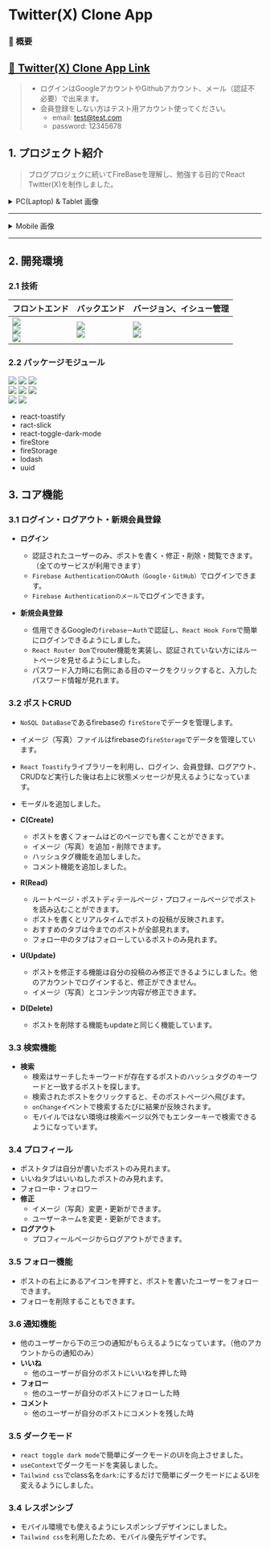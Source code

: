 # Twitter(X) Clone App

### 📌 概要

## [🔗 Twitter(X) Clone App Link](https://react-twiiter-clone-app.vercel.app/)

> - ログインはGoogleアカウントやGithubアカウント、メール（認証不必要）で出来ます。
> - 会員登録をしない方はテスト用アカウント使ってください。
>   - email: test@test.com
>   - password: 12345678

## 1. プロジェクト紹介

> ブログプロジェクに続いてFireBaseを理解し、勉強する目的でReact Twitter(X)を制作しました。

<details>
  <summary>PC(Laptop) & Tablet 画像</summary>

<div style="display: flex; flex-direction: column; gap: 1rem">
  <h5>ログイン・会員登録</h5>
  <div style="display:flex">
    <img src="https://github.com/hi1004/react-twitter-clone-app/assets/80688093/453f39e6-ccea-4ea8-9a36-3f79a247cdf5" width="100%"/>
    <img src="https://github.com/hi1004/react-twitter-clone-app/assets/80688093/7de0a5bc-b8e9-486d-ae6a-e59dcbc66922" width="100%"/>
  </div>

  <h5>ホーム</h5>
    <div style="display:flex">
      <img width="100%" alt="image" src="https://github.com/hi1004/react-twitter-clone-app/assets/80688093/71294c2f-7cd4-4fde-acea-4bbe55e212b2">
      <img width="100%" alt="image" src="https://github.com/hi1004/react-twitter-clone-app/assets/80688093/ac030a65-7685-48b0-b9e2-4e31a9dcddc8">
  </div>

  <h5>検索</h5>
  <div style="display:flex">
    <img width="100%" alt="image" src="https://github.com/hi1004/react-twitter-clone-app/assets/80688093/c41422d1-e53a-4542-b637-0580c0ac4115">
    <img width="100%" alt="image" src="https://github.com/hi1004/react-twitter-clone-app/assets/80688093/35b38c52-c4a8-4257-bcb8-58451505b59a">
  </div>

  <h5>通知</h5>
  <div style="display:flex">
    <img width="100%" alt="image" src="https://github.com/hi1004/react-twitter-clone-app/assets/80688093/da09a84e-d199-4563-885b-a4722dac79cf">
    <img width="100%" alt="image" src="https://github.com/hi1004/react-twitter-clone-app/assets/80688093/f26815dc-a8c3-442a-95d4-e0423a8fca0e">
  </div>
  <h5>プロフィール</h5>
    <div style="display:flex">
      <img width="100%" alt="image" src="https://github.com/hi1004/react-twitter-clone-app/assets/80688093/83cf2a39-2a93-43fe-8343-8ebf92629150">
      <img width="100%" alt="image" src="https://github.com/hi1004/react-twitter-clone-app/assets/80688093/0f630ebf-ca34-40e3-8b20-1e9a03922cec">
  </div>
</div>
</details>

<hr/>

<details>
  <summary>Mobile 画像</summary>

  <h4>- Mobile</h4>
  <div style="display: flex; flex-direction: column; gap: 1rem">
  <h5>ログイン・会員登録</h5>
  <div style="display:flex;">
    <img width="50%" alt="image" src="https://github.com/hi1004/react-twitter-clone-app/assets/80688093/5ff697f0-f9ff-475e-83d0-05b96af4a1a0">
    <img width="50%" alt="image" src="https://github.com/hi1004/react-twitter-clone-app/assets/80688093/d87ddcf8-3b8f-438b-bac4-c77abe45532a">
  </div>
  <h5>ホーム</h5>
    <div style="display:flex">
      <img width="50%" alt="image" src="https://github.com/hi1004/react-twitter-clone-app/assets/80688093/28fc6c44-8f32-4778-8f62-1ebc66002be1">
      <img width="50%" alt="image" src="https://github.com/hi1004/react-twitter-clone-app/assets/80688093/2f2b548b-d247-452a-804a-499b9e2cfde8">
  </div>
</div>
</details>
  
<hr/>

## 2. 開発環境

### 2.1 技術

| フロントエンド                                                                                                                                                                                                                                                                                                                                 | バックエンド                                                                                                                                                                                                          | バージョン、イシュー管理                                                                                                                                                                                    |
| ---------------------------------------------------------------------------------------------------------------------------------------------------------------------------------------------------------------------------------------------------------------------------------------------------------------------------------------------- | --------------------------------------------------------------------------------------------------------------------------------------------------------------------------------------------------------------------- | ----------------------------------------------------------------------------------------------------------------------------------------------------------------------------------------------------------- |
| <img src="https://img.shields.io/badge/React-61DAFB?style=for-the-badge&logo=React&logoColor=white"><br> <img src="https://img.shields.io/badge/Tailwind CSS-06B6D4?style=for-the-badge&logo=Tailwind CSS&logoColor=white"><br/><img src="https://img.shields.io/badge/Typescript-3178C6?style=for-the-badge&logo=typescript&logoColor=white"> | <img src="https://img.shields.io/badge/Firebase-FFCA28?style=for-the-badge&logo=Firebase&logoColor=white"><br/><img src="https://img.shields.io/badge/Vercel-000000?style=for-the-badge&logo=Vercel&logoColor=white"> | <img src="https://img.shields.io/badge/Git-F05032?style=for-the-badge&logo=Git&logoColor=white"><br/><img src="https://img.shields.io/badge/GitHub-181717?style=for-the-badge&logo=GitHub&logoColor=white"> |

### 2.2 パッケージモジュール

<img src="https://img.shields.io/badge/Yarn-2C8EBB?style=for-the-badge&logo=Yarn&logoColor=white"> <img src="https://img.shields.io/badge/Vite-646CFF?style=for-the-badge&logo=Vite&logoColor=white"> <img src="https://img.shields.io/badge/Recoil-3578E5?style=for-the-badge&logo=Recoil&logoColor=white"><br/><img src="https://img.shields.io/badge/ESLint-4B32C3?style=for-the-badge&logo=ESLint&logoColor=white"> <img src="https://img.shields.io/badge/Prettier-F7B93E?style=for-the-badge&logo=Prettier&logoColor=white"> <img src="https://img.shields.io/badge/React Router Dom-CA4245?style=for-the-badge&logo=React Router&logoColor=white"><br/><img src="https://img.shields.io/badge/.ENV-ECD53F?style=for-the-badge&logo=.ENV&logoColor=white"> <img src="https://img.shields.io/badge/react_hook_form-EC5990?style=for-the-badge&logo=reacthookform&logoColor=white">

- react-toastify
- ract-slick
- react-toggle-dark-mode
- fireStore
- fireStorage
- lodash
- uuid

## 3. コア機能

### 3.1 ログイン・ログアウト・新規会員登録

- **ログイン**

  - 認証されたユーザーのみ、ポストを書く・修正・削除・閲覧できます。（全てのサービスが利用できます）
  - `Firebase AuthenticationのOAuth（Google・GitHub）`でログインできます。
  - `Firebase Authenticationのメール`でログインできます。

- **新規会員登録**
  - 信用できるGoogleの`firebaseーAuth`で認証し、`React Hook Form`で簡単にログインできるようにしました。
  - `React Router Dom`でrouter機能を実装し、認証されていない方にはルートページを見せるようにしました。
  - パスワード入力時に右側にある目のマークをクリックすると、入力したパスワード情報が見れます。

### 3.2 ポストCRUD

- `NoSQL DataBase`であるfirebaseの `fireStore`でデータを管理します。
- イメージ（写真）ファイルはfirebaseの`fireStorage`でデータを管理しています。
- `React Toastify`ライブラリーを利用し、ログイン、会員登録、ログアウト、CRUDなど実行した後は右上に状態メッセージが見えるようになっています。
- モーダルを追加しました。

- **C(Create)**
  - ポストを書くフォームはどのページでも書くことができます。
  - イメージ（写真）を追加・削除できます。
  - ハッシュタグ機能を追加しました。
  - コメント機能を追加しました。
- **R(Read)**
  - ルートページ・ポストディテールページ・プロフィールページでポストを読み込むことができます。
  - ポストを書くとリアルタイムでポストの投稿が反映されます。
  - おすすめのタブは今までのポストが全部見れます。
  - フォロー中のタブはフォローしているポストのみ見れます。
- **U(Update)**
  - ポストを修正する機能は自分の投稿のみ修正できるようにしました。他のアカウントでログインすると、修正ができません。
  - イメージ（写真）とコンテンツ内容が修正できます。
- **D(Delete)**
  - ポストを削除する機能もupdateと同じく機能しています。

### 3.3 検索機能

- **検索**
  - 検索はサーチしたキーワードが存在するポストのハッシュタグのキーワードと一致するポストを探します。
  - 検索されたポストをクリックすると、そのポストページへ飛びます。
  - `onChange`イベントで検索するたびに結果が反映されます。
  - モバイルではない環境は検索ページ以外でもエンターキーで検索できるようになっています。

### 3.4 プロフィール

- ポストタブは自分が書いたポストのみ見れます。
- いいねタブはいいねしたポストのみ見れます。
- フォロー中・フォロワー
- **修正**
  - イメージ（写真）変更・更新ができます。
  - ユーザーネームを変更・更新ができます。
- **ログアウト**
  - プロフィールページからログアウトができます。

### 3.5 フォロー機能

- ポストの右上にあるアイコンを押すと、ポストを書いたユーザーをフォローできます。
- フォローを削除することもできます。

### 3.6 通知機能

- 他のユーザーから下の三つの通知がもらえるようになっています。（他のアカウントからの通知のみ）
- **いいね**
  - 他のユーザーが自分のポストにいいねを押した時
- **フォロー**
  - 他のユーザーが自分のポストにフォローした時
- **コメント**
  - 他のユーザーが自分のポストにコメントを残した時

### 3.5 ダークモード

- `react toggle dark mode`で簡単にダークモードのUIを向上させました。
- `useContext`でダークモードを実装しました。
- `Tailwind css`でclass名を`dark:`にするだけで簡単にダークモードによるUIを変えるようにしました。

### 3.4 レスポンシブ

- モバイル環境でも使えるようにレスポンシブデザインにしました。
- `Tailwind css`を利用したため、モバイル優先デザインです。

<!-- ### イシュー

- **同じ（既存）イメージアップデート**
  - 現在ポストとプロフィールの同じ（既存）イメージを変更・更新にエラーが発生しています。（例えば、すでにイメージがあるポストの場合はポストを修正する際、ポストのコンテンツ内容だけ変えるつもりですが変更できません。 → 写真を削除してから変更できます）
  - 既存のイメージではなく、新しくイメージを変えたらエラーは反省しません。
- **無限スクロール**
  - 現在全てのポストをサーバーから持ってきているので、ポストの数が多いとサーバの過負荷が発生すると思います。
- **Twitter API**
  - 右側のAside部分は検索機能がありますが、検索しない場合はTwitter APIでトレンドを実装するつもりです。 -->
